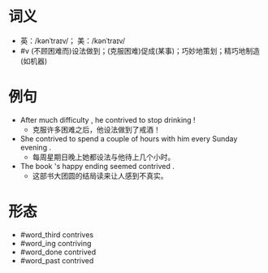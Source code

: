 # 词义
- 英：/kənˈtraɪv/； 美：/kənˈtraɪv/
- #v (不顾困难而)设法做到；(克服困难)促成(某事)；巧妙地策划；精巧地制造(如机器)
# 例句
- After much difficulty , he contrived to stop drinking !
	- 克服许多困难之后，他设法做到了戒酒！
- She contrived to spend a couple of hours with him every Sunday evening .
	- 每周星期日晚上她都设法与他待上几个小时。
- The book 's happy ending seemed contrived .
	- 这部书大团圆的结局读来让人感到不真实。
# 形态
- #word_third contrives
- #word_ing contriving
- #word_done contrived
- #word_past contrived
